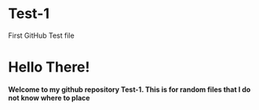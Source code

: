 # Test-1
First GitHub Test file
<h1>
 Hello There! 
</h1>
<h4>
 <p> Welcome to my github repository Test-1. This is for random files that I do not know where to place</p>
</h4>
